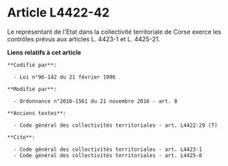 # Article L4422-42

Le représentant de l'Etat dans la collectivité territoriale de Corse exerce les contrôles prévus aux articles L. 4423-1 et L.
4425-21.

**Liens relatifs à cet article**

	**Codifié par**:

	  - Loi n°96-142 du 21 février 1996

	**Modifié par**:

	  - Ordonnance n°2016-1561 du 21 novembre 2016 - art. 8

	**Anciens textes**:

	  - Code général des collectivités territoriales - art. L4422-29 (T)

	**Cite**:

	  - Code général des collectivités territoriales - art. L4423-1
	  - Code général des collectivités territoriales - art. L4425-8
